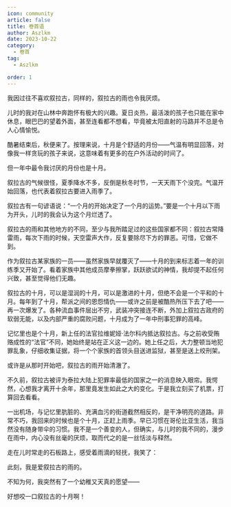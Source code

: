 ```yaml
---
icon: community
article: false
title: 卷首语
author: Aszlkm
date: 2023-10-22
category:
  - 卷首
tag:
  - Aszlkm

order: 1
---
```

<!-- more -->

我因过往不喜欢叙拉古，同样的，叙拉古的雨也令我厌烦。

儿时的我对在山林中奔跑怀有极大的兴趣。夏日炎热，最活泼的孩子也只能在家中休息，眼巴巴的望着外面，甚至连看都不想看，毕竟被太阳直射的马路并不总是令人心情愉悦。

酷暑结束后，秋便来了。按理来说，十月是个舒适的月份——气温有明显回落，对像我一样贪玩的孩子来说，这意味着有更多的在户外活动的时间了。

但一年中最令我讨厌的月份也是十月。

叙拉古的气候很怪，夏季降水不多，反倒是秋冬时节，一天天雨下个没完。气温开始回落，也代表着叙拉古要进入雨季了。

叙拉古有一句谚语说：“一个月的开始决定了一个月的运势。”要是一个十月以下雨为开头，儿时的我会认为这个月烂透了。

叙拉古的雨和其他地方的不同，至少与我所踏足过的这些国家都不同：叙拉古常降雷雨，每次下雨的时候，天空雷声大作，反复要除尽下方的罪恶。可惜，它做不到。

作为叙拉古某家族的一员——虽然家族早就覆灭了——十月的到来标志着一年的训练季又开始了。看着家族中其他成员摩拳擦掌，跃跃欲试的神情，我却提不起任何兴致，甚至觉得他们无趣。

叙拉古的十月，可以是湿润的十月，可以是激进的十月，但绝不会是一个平和的十月。每年到了十月，帮派之间的恩怨情仇——或许之前是被酷热所压下去了吧——再一次爆发了。各种流血事件层出不穷，武装冲突接连不断，外加上叙拉古政府的软弱无能，以及内部严重的腐败问题，十月成为了一年中刑事犯罪的高峰。

记忆里也是个十月，新上任的法官拉维妮娅·法尔科内抵达叙拉古。与之前收受贿赂成性的“法官”不同，她始终是站在正义这一边的。她上任之后，大力整顿当地犯罪乱象，仔细收集证据，将一个个家族的首领头目送进监狱，甚至是送上绞刑架。

或许是从那时开始吧，叙拉古的雨开始清澈了。

不久前，叙拉古被评为泰拉大陆上犯罪率最低的国家之一的消息映入眼帘。我愕然，心想我才离开十余年，那里竟发生如此之大的变化。于是我立刻买了机票，打算回去看看。

一出机场，与记忆里肮脏的、充满血污的街道截然相反的，是干净明亮的道路。非常不巧，我回来的时候也是个十月，正赶上雨季。早已习惯在哥伦比亚生活，我当然没有随身带伞的习惯。我不是一个善变的人，但确实，与儿时的我不同的，漫步在雨中，内心没有丝毫的厌烦，取而代之的是一丝恬淡与释然。

走在儿时常走的石板路上，感受着雨滴的轻抚，我笑了：

此刻，我是爱叙拉古的雨的。

不知为何，我突然有了一个幼稚又天真的愿望——

好想咬一口叙拉古的十月啊！<eod />